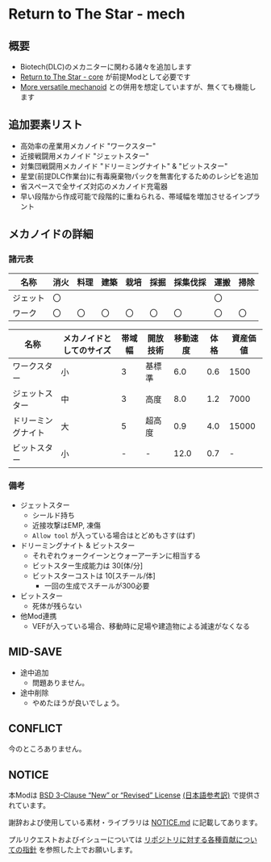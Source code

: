 # Return to The Star - mech

## 概要

- Biotech(DLC)のメカニターに関わる諸々を追加します
- [Return to The Star - core](https://github.com/piet-rian/rtts_core) が前提Modとして必要です
- [More versatile mechanoid](https://github.com/piet-rian/mvm) との併用を想定していますが、無くても機能します

## 追加要素リスト

- 高効率の産業用メカノイド "ワークスター"
- 近接戦闘用メカノイド "ジェットスター"
- 対集団戦闘用メカノイド "ドリーミングナイト" & "ビットスター"
- 星堂(前提DLC作業台)に有毒廃棄物パックを無害化するためのレシピを追加
- 省スペースで全サイズ対応のメカノイド充電器
- 早い段階から作成可能で段階的に重ねられる、帯域幅を増加させるインプラント

## メカノイドの詳細

### 諸元表

| 名称 | 消火 | 料理 | 建築 | 栽培 | 採掘 | 採集伐採 | 運搬 | 掃除 |
|------|------|------|------|------|------|----------|------|------|
| ジェット | 〇 |  |  |  |  |  | 〇 |  |
| ワーク | 〇 | 〇 | 〇 | 〇 | 〇 | 〇 | 〇 | 〇 |

|名称|メカノイドとしてのサイズ|帯域幅|開放技術|移動速度|体格|資産価値|
|-|-|-|-|-|-|-|
|ワークスター|小|3|基標準|6.0|0.6|1500|
|ジェットスター|中|3|高度|8.0|1.2|7000|
|ドリーミングナイト|大|5|超高度|0.9|4.0|15000|
|ビットスター|小|-|-|12.0|0.7|-|

### 備考

- ジェットスター
  - シールド持ち
  - 近接攻撃はEMP, 凍傷
  - `Allow tool` が入っている場合はとどめもさす(はず)
- ドリーミングナイト & ビットスター
  - それぞれウォークイーンとウォーアーチンに相当する
  - ビットスター生成能力は 30\[体/分\]
  - ビットスターコストは 10\[スチール/体\]
    - 一回の生成でスチールが300必要
- ビットスター
  - 死体が残らない
- 他Mod連携
  - VEFが入っている場合、移動時に足場や建造物による減速がなくなる

## MID-SAVE

- 途中追加
  - 問題ありません。
- 途中削除
  - やめたほうが良いでしょう。

## CONFLICT

今のところありません。

## NOTICE

本Modは [BSD 3-Clause “New” or “Revised” License](LICENSE) [(日本語参考訳)](https://licenses.opensource.jp/BSD-3-Clause/BSD-3-Clause.html) で提供されています。

謝辞および使用している素材・ライブラリは [NOTICE.md](NOTICE.md) に記載してあります。

プルリクエストおよびイシューについては [リポジトリに対する各種貢献についての指針](https://github.com/piet-rian/.github/blob/main/CONTRIBUTING.md) を参照した上でお願いします。
